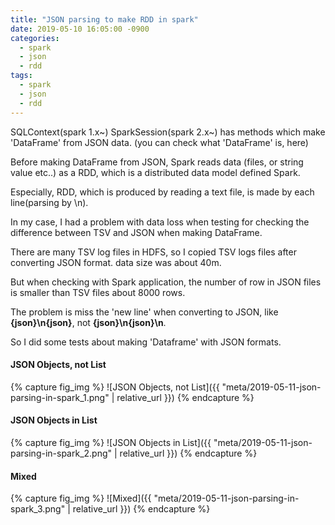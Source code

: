 ```yaml
---
title: "JSON parsing to make RDD in spark"
date: 2019-05-10 16:05:00 -0900
categories:
  - spark
  - json
  - rdd
tags:
  - spark
  - json
  - rdd
---
```

SQLContext(spark 1.x~) SparkSession(spark 2.x~) has methods which make 'DataFrame' from JSON data. (you can check what 'DataFrame' is, here)

Before making DataFrame from JSON, Spark reads data (files, or string value etc..) as a RDD, which is a distributed data model defined Spark. 

Especially, RDD, which is produced by reading a text file, is made by each line(parsing by \n).

In my case, I had a problem with data loss when testing for checking the difference between TSV and JSON when making DataFrame.

There are many TSV log files in HDFS, so I copied TSV logs files after converting JSON format. data size was about 40m.

But when checking with Spark application, the number of row in JSON files is smaller than TSV files about 8000 rows.

The problem is miss the 'new line' when converting to JSON, like **{json}\n{json}**, not **{json}\n{json}\n**.

So I did some tests about making 'Dataframe' with JSON formats.

#### JSON Objects, not List  
{% capture fig_img %}
![JSON Objects, not List]({{ "meta/2019-05-11-json-parsing-in-spark_1.png" | relative_url }})
{% endcapture %}

#### JSON Objects in List  
{% capture fig_img %}
![JSON Objects in List]({{ "meta/2019-05-11-json-parsing-in-spark_2.png" | relative_url }})
{% endcapture %}

#### Mixed
{% capture fig_img %}
![Mixed]({{ "meta/2019-05-11-json-parsing-in-spark_3.png" | relative_url }})
{% endcapture %}